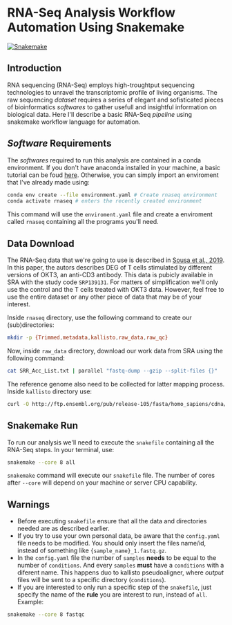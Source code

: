 # RNA-Seq Analysis Workflow Automation Using Snakemake
[![Snakemake](https://img.shields.io/badge/snakemake-≥6.1.0-brightgreen.svg)](https://snakemake.github.io)
## Introduction
RNA sequencing (RNA-Seq) employs high-troughtput sequencing technologies to unravel the transcriptomic profile of living organisms. The raw sequencing *dataset* requires a series of elegant and sofisticated pieces of bioinformatics *softwares* to gather usefull and insightful information on biological data. Here I'll describe a basic RNA-Seq *pipeline* using snakemake workflow language for automation.
## *Software* Requirements 
The *softwares* required to run this analysis are contained in a conda environment. If you don't have anaconda installed in your machine, a basic tutorial can be foud [here](https://www.digitalocean.com/community/tutorials/how-to-install-the-anaconda-python-distribution-on-ubuntu-20-04). Otherwise, you can simply import an enviroment that I've already made using:
```sh
conda env create --file environment.yaml # Create rnaseq environment
conda activate rnaseq # enters the recently created environment
```
This command will use the ```enviroment.yaml``` file and create a enviroment called ```rnaseq``` containing all the programs you'll need. 

## Data Download 
The RNA-Seq data that we're going to use is described in [Sousa et al., 2019](https://bmcgenomics.biomedcentral.com/articles/10.1186/s12864-019-5967-8). In this paper, the autors describes DEG of T cells stimulated by different versions of OKT3, an anti-CD3 antibody. This data is pubicly available in SRA with the study code ```SRP139131```. For matters of simplification we'll only use the control and the T cells treated with OKT3 data. However, feel free to use the entire dataset or any other piece of data that may be of your interest.

Inside ```rnaseq``` directory, use the following command to create our (sub)directories: 
```sh
mkdir -p {Trimmed,metadata,kallisto,raw_data,raw_qc}
```
Now, inside ```raw_data``` directory, download our work data from SRA using the following command:
```sh
cat SRR_Acc_List.txt | parallel "fastq-dump --gzip --split-files {}"
```
The reference genome also need to be collected for latter mapping process. Inside ```kallisto``` directory use:
```sh
curl -O http://ftp.ensembl.org/pub/release-105/fasta/homo_sapiens/cdna/Homo_sapiens.GRCh38.cdna.all.fa.gz && gunzip *.gz
```
## Snakemake Run
To run our analysis we'll need to execute the ```snakefile``` containing all the RNA-Seq steps. In your terminal, use:
```sh
snakemake --core 8 all
```
```snakemake``` command will execute our ```snakefile``` file. The number of cores after ```--core``` will depend on your machine or server CPU capability. 
## Warnings 
- Before executing ```snakefile``` ensure that all the data and directories needed are as described earlier.
- If you try to use your own personal data, be aware that the ```config.yaml``` file needs to be modified. You should only insert the files name/id, instead of something like ```{sample_name}_1.fastq.gz```. 
- In the ```config.yaml``` file the number of ```samples``` **needs** to be equal to the number of ```conditions```. And every ```samples``` **must** have a ```conditions``` with a diferent name. This happens duo to kallisto pseudoaligner, where *output* files will be sent to a specific directory (```conditions```). 
- If you are interested to only run a specific step of the ```snakefile```, just specify the name of the **rule** you are interest to run, instead of ```all```. Example:
 ```sh
snakemake --core 8 fastqc
```
